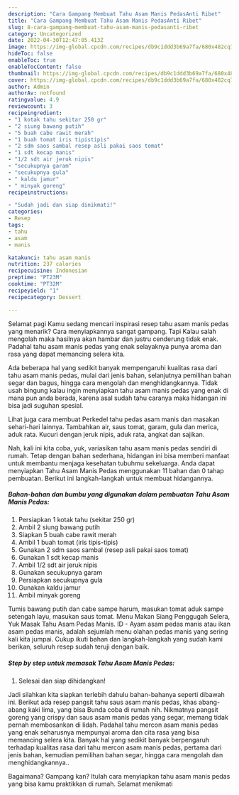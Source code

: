 ```yaml
---
description: "Cara Gampang Membuat Tahu Asam Manis PedasAnti Ribet"
title: "Cara Gampang Membuat Tahu Asam Manis PedasAnti Ribet"
slug: 8-cara-gampang-membuat-tahu-asam-manis-pedasanti-ribet
category: Uncategorized
date: 2022-04-30T12:47:05.413Z
image: https://img-global.cpcdn.com/recipes/db9c1ddd3b69a7fa/680x482cq70/tahu-asam-manis-pedas-foto-resep-utama.jpg
hideToc: false
enableToc: true
enableTocContent: false
thumbnail: https://img-global.cpcdn.com/recipes/db9c1ddd3b69a7fa/680x482cq70/tahu-asam-manis-pedas-foto-resep-utama.jpg
cover: https://img-global.cpcdn.com/recipes/db9c1ddd3b69a7fa/680x482cq70/tahu-asam-manis-pedas-foto-resep-utama.jpg
author: Admin
authorAv: notfound
ratingvalue: 4.9
reviewcount: 3
recipeingredient:
- "1 kotak tahu sekitar 250 gr"
- "2 siung bawang putih"
- "5 buah cabe rawit merah"
- "1 buah tomat iris tipistipis"
- "2 sdm saos sambal resep asli pakai saos tomat"
- "1 sdt kecap manis"
- "1/2 sdt air jeruk nipis"
- "secukupnya garam"
- "secukupnya gula"
- " kaldu jamur"
- " minyak goreng"
recipeinstructions:

- "Sudah jadi dan siap dinikmati!"
categories:
- Resep
tags:
- tahu
- asam
- manis

katakunci: tahu asam manis 
nutrition: 237 calories
recipecuisine: Indonesian
preptime: "PT23M"
cooktime: "PT32M"
recipeyield: "1"
recipecategory: Dessert

---
```



Selamat pagi Kamu sedang mencari inspirasi resep tahu asam manis pedas yang menarik? Cara menyiapkannya sangat gampang. Tapi Kalau salah mengolah maka hasilnya akan hambar dan justru cenderung tidak enak. Padahal tahu asam manis pedas yang enak selayaknya punya aroma dan rasa yang dapat memancing selera kita.


Ada beberapa hal yang sedikit banyak mempengaruhi kualitas rasa dari tahu asam manis pedas, mulai dari jenis bahan, selanjutnya pemilihan bahan segar dan bagus, hingga cara mengolah dan menghidangkannya. Tidak usah bingung kalau ingin menyiapkan tahu asam manis pedas yang enak di mana pun anda berada, karena asal sudah tahu caranya maka hidangan ini bisa jadi suguhan spesial.

Lihat juga cara membuat Perkedel tahu pedas asam manis dan masakan sehari-hari lainnya. Tambahkan air, saus tomat, garam, gula dan merica, aduk rata. Kucuri dengan jeruk nipis, aduk rata, angkat dan sajikan.


Nah, kali ini kita coba, yuk, variasikan tahu asam manis pedas sendiri di rumah. Tetap dengan bahan sederhana, hidangan ini bisa memberi manfaat untuk membantu menjaga kesehatan tubuhmu sekeluarga. Anda dapat menyiapkan Tahu Asam Manis Pedas menggunakan 11 bahan dan 0 tahap pembuatan. Berikut ini langkah-langkah untuk membuat hidangannya.

<!--inarticleads1-->

##### Bahan-bahan dan bumbu yang digunakan dalam pembuatan Tahu Asam Manis Pedas:

1. Persiapkan 1 kotak tahu (sekitar 250 gr)
1. Ambil 2 siung bawang putih
1. Siapkan 5 buah cabe rawit merah
1. Ambil 1 buah tomat (iris tipis-tipis)
1. Gunakan 2 sdm saos sambal (resep asli pakai saos tomat)
1. Gunakan 1 sdt kecap manis
1. Ambil 1/2 sdt air jeruk nipis
1. Gunakan secukupnya garam
1. Persiapkan secukupnya gula
1. Gunakan  kaldu jamur
1. Ambil  minyak goreng


Tumis bawang putih dan cabe sampe harum, masukan tomat aduk sampe setengah layu, masukan saus tomat. Menu Makan Siang Penggugah Selera, Yuk Masak Tahu Asam Pedas Manis. ID - Ayam asam pedas manis atau ikan asam pedas manis, adalah sejumlah menu olahan pedas manis yang sering kali kita jumpai. Cukup ikuti bahan dan langkah-langkah yang sudah kami berikan, seluruh resep sudah teruji dengan baik. 

<!--inarticleads2-->

##### Step by step untuk memasak Tahu Asam Manis Pedas:


1. Selesai dan siap dihidangkan!

Jadi silahkan kita siapkan terlebih dahulu bahan-bahanya seperti dibawah ini. Berikut ada resep pangsit tahu saus asam manis pedas, khas abang-abang kaki lima, yang bisa Bunda coba di rumah nih. Nikmatnya pangsit goreng yang crispy dan saus asam manis pedas yang segar, memang tidak pernah membosankan di lidah. Padahal tahu mercon asam manis pedas yang enak seharusnya mempunyai aroma dan cita rasa yang bisa memancing selera kita. Banyak hal yang sedikit banyak berpengaruh terhadap kualitas rasa dari tahu mercon asam manis pedas, pertama dari jenis bahan, kemudian pemilihan bahan segar, hingga cara mengolah dan menghidangkannya.. 

Bagaimana? Gampang kan? Itulah cara menyiapkan tahu asam manis pedas yang bisa kamu praktikkan di rumah. Selamat menikmati

